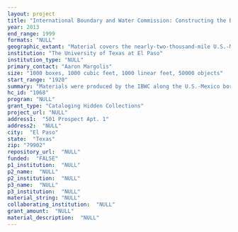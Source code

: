 ```yaml
--- 
layout: project 
title: "International Boundary and Water Commission: Constructing the Border: The Work of the International Boundary and Water Commission"
year: 2013
end_range: 1999
formats: "NULL"
geographic_extant: "Material covers the nearly-two-thousand-mile U.S.-Mexico border, ranging from the Pacific Ocean to the Gulf of Mexico."
institution: "The University of Texas at El Paso"
institution_type: "NULL"
primary_contact: "Aaron Margolis"
size: "1000 boxes, 1000 cubic feet, 1000 linear feet, 50000 objects"
start_range: "1920"
summary: "Materials were produced by the IBWC along the U.S.-Mexico border, extending from the Pacific Ocean to the Gulf of Mexico, and date from the 1920s through the 1990s. They include maps, photographs, and correspondence. The collection is an important source for both scholars and the general public interested in the demarcation and management of the border, as well understanding the twentieth-century relationship between Mexico and the United States. The archive covers such topics as the Chamizal Land Dispute; management of the Rio Grande and Colorado Rivers; and through the words and images of thousands of photographs and correspondence, the life of diverse communities that have called the border region home for the past hundred years."
hc_id: "1068"
program: "NULL"
grant_type: "Cataloging Hidden Collections"
project_url: "NULL"
address1:  "501 Prospect Apt. 1"
address2:  "NULL"
city:  "El Paso"
state:  "Texas"
zip: "79902"
repository_url:  "NULL"
funded:  "FALSE"
p1_institution:  "NULL"
p2_name:  "NULL"
p2_institution:  "NULL"
p3_name:  "NULL"
p3_institution:  "NULL"
material_string: "NULL"
collaborating_institution:  "NULL"
grant_amount:  "NULL"
material_description:  "NULL"
---
```

